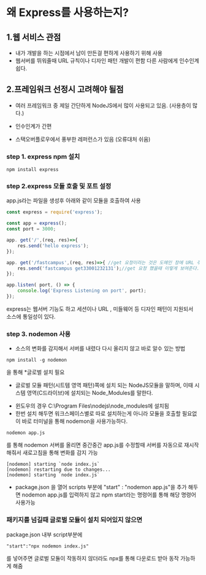 # 왜 Express를 사용하는지?

## 1.웹 서비스 관점

 - 내가 개발을 하는 시점에서 남이 만든걸 편하게 사용하기 위해 사용
 - 웹서버를 뛰워줄때 URL 규칙이나 디자인 패턴 개발이 편함 다른 사람에게 인수인계 쉽다. 



## 2.프레임워크 선정시 고려해야 될점

- 여러 프레임워크 중 제일 간단하게 NodeJS에서 많이 사용되고 있음. (사용층이 많다.)

- 인수인계가 간편

- 스택오버플로우에서 풍부한 레퍼런스가 있음 (오류대처 쉬움)


### step 1. express npm 설치

```
npm install express
```

### step 2.express 모듈 호출 및 포트 설정

app.js라는 파일을 생성후 아래와 같이 모듈을 호출하여 사용

```javascript
const express = require('express');

const app = express();
const port = 3000;

app. get('/',(req, res)=>{  
    res.send('hello express');
});

app. get('/fastcampus',(req, res)=>{ //get 요청이라는 것은 도메인 창에 URL 주소에 찍으면 Get요청이 이루어짐
    res.send('fastcampus get33001232131');//get 요청 했을때 이렇게 보여준다.
});

app.listen( port, () => {
    console.log('Express Listening on port', port);
});
```

express는 웹서버 기능도 하고 세션이나 URL , 미들웨어 등 디자인 패턴이 지원되서 소스에 통일성이 있다.


### step 3. nodemon 사용

- 소스의 변화를 감지해서 서버를 내렸다 다시 올리지 않고 바로 알수 있는 방법
```
npm install -g nodemon
```
을 통해 *글로벌 설치 필요
* 글로벌 모듈 패턴(시트템 영역 패턴)쪽에 설치 되는 NodeJS모듈을 말하며, 이때 시스템 영역(C드라이브)에 설치되는 Node_Modules를 말한다.
- 윈도우의 경우 C:\Program Files\nodejs\node_modules에 설치됨
- 한번 설치 해두면 워크스페이스별로 따로 설치하는게 아니라 모듈을 호출할 필요없이 바로 터미널을 통해 nodemon을 사용가능하다.

```
nodemon app.js
```
를 통해 nodemon 서버를 올리면 중간중간 app.js를 수정할때 서버를 자동으로 재시작해줘서 새로고침을 통해 변화를 감지 가능
```
[nodemon] starting `node index.js`
[nodemon] restarting due to changes...
[nodemon] starting `node index.js`
```


+ package.json 을 열어
  scripts 부분에 "start" :  "nodemon app.js"을 추가 해두면 nodemon app.js를 입력하지 않고 npm start라는 명령어를 통해 해당 명령어 사용가능 
  
### 패키지를 넘길때 글로벌 모듈이 설치 되어있지 않으면 
package.json 내부 script부분에

```
"start":"npx nodemon index.js"
```

를 넣어주면 글로벌 모듈이 작동하지 않더라도 npx를 통해 다운로드 받아 동작 가능하게 해줌
